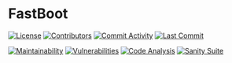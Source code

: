 # FastBoot

[![License](https://img.shields.io/github/license/ShadowXBoss696/FastBoot)](https://github.com/ShadowXBoss696/FastBoot/blob/develop/LICENSE)
[![Contributors](https://img.shields.io/github/contributors/ShadowXBoss696/FastBoot)](https://github.com/ShadowXBoss696/FastBoot/graphs/contributors)
[![Commit Activity](https://img.shields.io/github/commit-activity/m/ShadowXBoss696/FastBoot)](https://github.com/ShadowXBoss696/FastBoot/graphs/commit-activity)
[![Last Commit](https://img.shields.io/github/last-commit/ShadowXBoss696/FastBoot)](https://github.com/ShadowXBoss696/FastBoot/network)

[![Maintainability](https://api.codeclimate.com/v1/badges/8bbfbab0e5cd03667256/maintainability)](https://codeclimate.com/github/ShadowXBoss696/FastBoot/maintainability)
[![Vulnerabilities](https://snyk.io/test/github/ShadowXBoss696/FastBoot/badge.svg)](https://snyk.io/test/github/ShadowXBoss696/FastBoot)
[![Code Analysis](https://github.com/ShadowXBoss696/FastBoot/actions/workflows/quality-assurance.yml/badge.svg?branch=develop)](https://github.com/ShadowXBoss696/FastBoot/actions/workflows/quality-assurance.yml)
[![Sanity Suite](https://github.com/ShadowXBoss696/FastBoot/actions/workflows/sanity-suite.yml/badge.svg)](https://github.com/ShadowXBoss696/FastBoot/actions/workflows/sanity-suite.yml)
